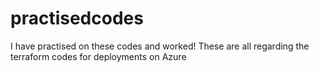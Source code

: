 # practisedcodes
I have practised on these codes and worked!
These are all regarding the terraform codes for deployments on Azure

